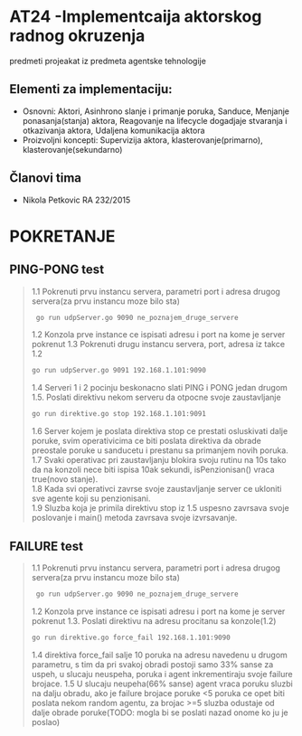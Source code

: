 # AT24 -Implementcaija aktorskog radnog okruzenja
predmeti projeakat iz predmeta agentske tehnologije


## Elementi za implementaciju:
 - Osnovni: Aktori, Asinhrono slanje i primanje poruka, Sanduce, Menjanje ponasanja(stanja) aktora, Reagovanje na lifecycle dogadjaje stvaranja i otkazivanja aktora, Udaljena komunikacija aktora
 - Proizvoljni koncepti: Supervizija aktora, klasterovanje(primarno), klasterovanje(sekundarno)

## Članovi tima
  - Nikola Petkovic RA 232/2015



# POKRETANJE
##  PING-PONG test
>1.1 Pokrenuti prvu instancu servera, parametri port i adresa drugog servera(za prvu instancu moze bilo sta)
>```sh
>  go run udpServer.go 9090 ne_poznajem_druge_servere
>```
>1.2 Konzola prve instance ce ispisati adresu i port na kome je server pokrenut
>1.3 Pokrenuti drugu instancu servera, port, adresa iz takce 1.2
>```sh
> go run udpServer.go 9091 192.168.1.101:9090
>```
>1.4 Serveri 1 i 2 pocinju beskonacno slati PING i PONG jedan drugom\
>1.5. Poslati direktivu nekom serveru da otpocne svoje zaustavljanje
>```sh
>go run direktive.go stop 192.168.1.101:9091
>```
>1.6 Server kojem je poslata direktiva stop ce prestati osluskivati dalje poruke, svim operativicima ce biti poslata direktiva da obrade preostale poruke u sanducetu i prestanu sa primanjem novih poruka.\
>1.7 Svaki operativac pri zaustavljanju blokira svoju rutinu na 10s tako da na konzoli nece biti ispisa 10ak sekundi, isPenzionisan() vraca true(novo stanje).\
>1.8 Kada svi operativci zavrse svoje zaustavljanje server ce ukloniti sve agente koji su penzionisani.\
>1.9 Sluzba koja je primila direktivu stop iz 1.5 uspesno zavrsava svoje poslovanje i main() metoda zavrsava svoje izvrsavanje.

##  FAILURE test
>1.1 Pokrenuti prvu instancu servera, parametri port i adresa drugog servera(za prvu instancu moze bilo sta)
>```sh
>  go run udpServer.go 9090 ne_poznajem_druge_servere
>```
>1.2 Konzola prve instance ce ispisati adresu i port na kome je server pokrenut
>1.3. Poslati direktivu na adresu procitanu sa konzole(1.2)
>```sh
>go run direktive.go force_fail 192.168.1.101:9090
>```
>1.4 direktiva force_fail salje 10 poruka na adresu navedenu u drugom parametru, s tim da pri svakoj obradi postoji samo 33% sanse za uspeh, u slucaju neuspeha, poruka i agent inkrementiraju svoje failure brojace.
>1.5 U slucaju neupeha(66% sanse) agent vraca poruku sluzbi na dalju obradu, ako je failure brojace poruke <5 poruka ce opet biti poslata nekom random agentu, za brojac >=5 sluzba odustaje od dalje obrade poruke(TODO: mogla bi se poslati nazad onome ko ju je poslao)


